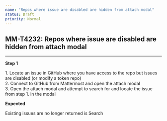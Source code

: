 ```yaml
---
name: "Repos where issue are disabled are hidden from attach modal"
status: Draft
priority: Normal
---
```


## MM-T4232: Repos where issue are disabled are hidden from attach modal

---

**Step 1**

1\. Locate an issue in GitHub where you have access to the repo but issues are disabled (or modify a token repo)\
2\. Connect to GitHub from Mattermost and open the attach modal\
3\. Open the attach modal and attempt to search for and locate the issue from step 1. in the modal

**Expected**

Existing issues are no longer returned is Search
